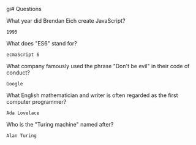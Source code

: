 gi# Questions

What year did Brendan Eich create JavaScript?

```
1995
```

What does "ES6" stand for?

```
ecmaScript 6
```

What company famously used the phrase "Don't be evil" in their code of conduct?

```
Google
```

What English mathematician and writer is often regarded as the first computer programmer?

```
Ada Lovelace
```

Who is the "Turing machine" named after?

```
Alan Turing
```
